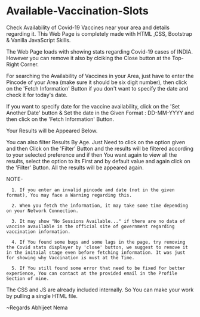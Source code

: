 # Available-Vaccination-Slots
Check Availability of Covid-19 Vaccines near your area and details regarding it. This Web Page is completely made with HTML ,CSS, Bootstrap &amp; Vanilla JavaScript Skills.

The Web Page loads with showing stats regarding Covid-19 cases of INDIA. However you can remove it also by clciking the Close button at the Top-Right Corner.

For searching the Availability of Vaccines in your Area, just have to enter the Pincode of your Area (make sure it should be six digit number), then click on the 'Fetch Information' Button if you don't want to specify the date and check it for today's date.

If you want to specify date for the vaccine availability, click on the 'Set Another Date' button & Set the date in the Given Format : DD-MM-YYYY and then click on the 'Fetch Information' Button.

Your Results will be Appeared Below.

You can also filter Results By Age. Just Need to click on the option given and then Click on the 'Filter' Button and the results will be filtered according to your selected preference and if then You want again to view all the results, select the option to its First and by default value and again click on the 'Filter' Button. All the results will be appeared again.

NOTE- 

      1. If you enter an invalid pincode and date (not in the given format), You may face a Warning regarding this.

      2. When you fetch the information, it may take some time depending on your Network Connection.
      
      3. It may show "No Sessions Available..." if there are no data of vaccine avavilable in the official site of government regarding vaccination information.
      
      4. If You found some bugs and some lags in the page, try removing the Covid stats displayer by 'close' button, we suggest to remove it in the initaial stage even before fetching information. It was just for showing why Vaccination is must at the Time.
      
      5. If You still found some error that need to be fixed for better experience, You can contact at the provided email in the Profile Section of mine.

The CSS and JS are already included internally. So You can make your work by pulling a single HTML file.

~Regards Abhijeet Nema

